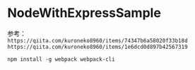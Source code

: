 # NodeWithExpressSample

参考：  
`https://qiita.com/kuroneko8960/items/74347b6a58020f33b18d`
`https://qiita.com/kuroneko8960/items/1e6dcd0d897b42567319`

`npm install -g webpack webpack-cli`
